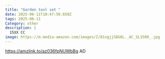```yaml
---
title: "Garden tool set "
date: 2025-06-11T10:47:50.658Z
tags: 2025-06-11
Category: other
description: |
  15XX CC
image: https://m.media-amazon.com/images/I/81xgjjSDG6L._AC_SL1500_.jpg
---
```

https://amzlink.to/az036fpNUWbBg   AD